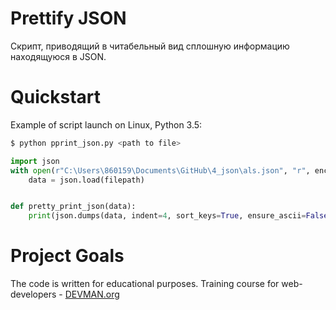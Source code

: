 # Prettify JSON

Скрипт, приводящий в читабельный вид сплошную информацию находящуюся в JSON. 

# Quickstart

Example of script launch on Linux, Python 3.5:

```bash
$ python pprint_json.py <path to file>
```

```python
import json
with open(r"C:\Users\860159\Documents\GitHub\4_json\als.json", "r", encoding='UTF-8') as filepath:
    data = json.load(filepath)


def pretty_print_json(data):
    print(json.dumps(data, indent=4, sort_keys=True, ensure_ascii=False))
```
# Project Goals

The code is written for educational purposes. Training course for web-developers - [DEVMAN.org](https://devman.org)
